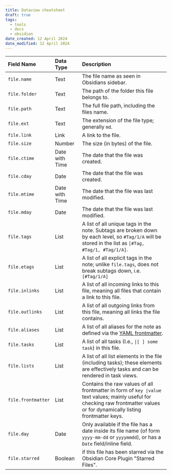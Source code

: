 ```yaml
---
title: Dataview cheatsheet
draft: true
tags:
  - tools
  - docs
  - obsidian
date_created: 12 April 2024
date_modified: 12 April 2024
---
```


|Field Name|Data Type|Description|
|:----|:----|:----|
|`file.name`|Text|The file name as seen in Obsidians sidebar.|
|`file.folder`|Text|The path of the folder this file belongs to.|
|`file.path`|Text|The full file path, including the files name.|
|`file.ext`|Text|The extension of the file type; generally `md`.|
|`file.link`|Link|A link to the file.|
|`file.size`|Number|The size (in bytes) of the file.|
|`file.ctime`|Date with Time|The date that the file was created.|
|`file.cday`|Date|The date that the file was created.|
|`file.mtime`|Date with Time|The date that the file was last modified.|
|`file.mday`|Date|The date that the file was last modified.|
|`file.tags`|List|A list of all unique tags in the note. Subtags are broken down by each level, so `#Tag/1/A` will be stored in the list as `[#Tag, #Tag/1, #Tag/1/A]`.|
|`file.etags`|List|A list of all explicit tags in the note; unlike `file.tags`, does not break subtags down, i.e. `[#Tag/1/A]`|
|`file.inlinks`|List|A list of all incoming links to this file, meaning all files that contain a link to this file.|
|`file.outlinks`|List|A list of all outgoing links from this file, meaning all links the file contains.|
|`file.aliases`|List|A list of all aliases for the note as defined via the [YAML frontmatter](https://help.obsidian.md/How+to/Add+aliases+to+note).|
|`file.tasks`|List|A list of all tasks (I.e., `\|[ ] some task`) in this file.|
|`file.lists`|List|A list of all list elements in the file (including tasks); these elements are effectively tasks and can be rendered in task views.|
|`file.frontmatter`|List|Contains the raw values of all frontmatter in form of `key \|value` text values; mainly useful for checking raw frontmatter values or for dynamically listing frontmatter keys.|
|`file.day`|Date|Only available if the file has a date inside its file name (of form `yyyy-mm-dd` or `yyyymmdd`), or has a `Date` field/inline field.|
|`file.starred`|Boolean|if this file has been starred via the Obsidian Core Plugin "Starred Files".|---

